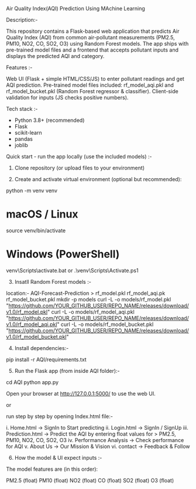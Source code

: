 Air Quality Index(AQI) Prediction Using MAchine Learning



Description:-

This repository contains a Flask-based web application that predicts Air Quality Index (AQI) from common air-pollutant measurements (PM2.5, PM10, NO2, CO, SO2, O3) using Random Forest models. The app ships with pre-trained model files and a frontend that accepts pollutant inputs and displays the predicted AQI and category.


Features :-

Web UI (Flask + simple HTML/CSS/JS) to enter pollutant readings and get AQI prediction.
Pre-trained model files included: rf_model_aqi.pkl and rf_model_bucket.pkl (Random Forest regressor & classifier).
Client-side validation for inputs (JS checks positive numbers).


Tech stack :-

* Python 3.8+ (recommended)
* Flask
* scikit-learn
* pandas
* joblib


Quick start - run the app locally (use the included models) :-

1. Clone repository (or upload files to your environment)

2. Create and activate virtual environment (optional but recommended):

python -m venv venv
# macOS / Linux
source venv/bin/activate
# Windows (PowerShell)
venv\Scripts\activate.bat
or
.\venv\Scripts\Activate.ps1


3. Insatll Random Forest models :-

location:-  AQI-Forecast-Prediction > rf_model.pkl
                                    rf_model_aqi.pk
                                    rf_model_bucket.pkl
mkdir -p models
curl -L -o models/rf_model.pkl        "https://github.com/YOUR_GITHUB_USER/REPO_NAME/releases/download/v1.0/rf_model.pkl"
curl -L -o models/rf_model_aqi.pkl    "https://github.com/YOUR_GITHUB_USER/REPO_NAME/releases/download/v1.0/rf_model_aqi.pkl"
curl -L -o models/rf_model_bucket.pkl "https://github.com/YOUR_GITHUB_USER/REPO_NAME/releases/download/v1.0/rf_model_bucket.pkl"

4. Install dependencies:-

pip install -r AQI/requirements.txt


5. Run the Flask app (from inside AQI folder):-

cd AQI
python app.py

Open your browser at http://127.0.0.1:5000/ to use the web UI.

or

run step by step by opening Index.html file:-

i. Home.html -> SignIn to Start predicting
ii. Login.html -> SignIn / SignUp 
iii. Prediction.html -> Predict the AQI by entering float values for > PM2.5, PM10, NO2, CO, SO2, O3
iv. Performance Analysis -> Check performance for AQI 
v. About Us -> Our Mission & Vision 
vi. contact -> Feedback & Follow


6. How the model & UI expect inputs :-

The model features are (in this order):

PM2.5 (float)
PM10 (float)
NO2 (float)
CO (float)
SO2 (float)
O3 (float)